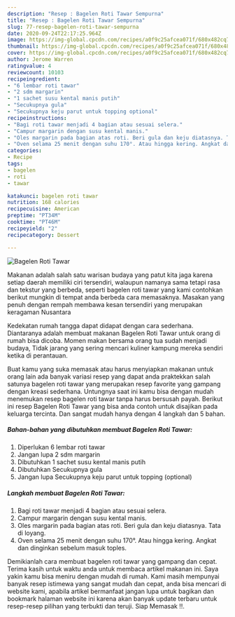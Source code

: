 ```yaml
---
description: "Resep : Bagelen Roti Tawar Sempurna"
title: "Resep : Bagelen Roti Tawar Sempurna"
slug: 77-resep-bagelen-roti-tawar-sempurna
date: 2020-09-24T22:17:25.964Z
image: https://img-global.cpcdn.com/recipes/a0f9c25afcea071f/680x482cq70/bagelen-roti-tawar-foto-resep-utama.jpg
thumbnail: https://img-global.cpcdn.com/recipes/a0f9c25afcea071f/680x482cq70/bagelen-roti-tawar-foto-resep-utama.jpg
cover: https://img-global.cpcdn.com/recipes/a0f9c25afcea071f/680x482cq70/bagelen-roti-tawar-foto-resep-utama.jpg
author: Jerome Warren
ratingvalue: 4
reviewcount: 10103
recipeingredient:
- "6 lembar roti tawar"
- "2 sdm margarin"
- "1 sachet susu kental manis putih"
- "Secukupnya gula"
- "Secukupnya keju parut untuk topping optional"
recipeinstructions:
- "Bagi roti tawar menjadi 4 bagian atau sesuai selera."
- "Campur margarin dengan susu kental manis."
- "Oles margarin pada bagian atas roti. Beri gula dan keju diatasnya. Tata di loyang."
- "Oven selama 25 menit dengan suhu 170°. Atau hingga kering. Angkat dan dinginkan sebelum masuk toples."
categories:
- Recipe
tags:
- bagelen
- roti
- tawar

katakunci: bagelen roti tawar 
nutrition: 168 calories
recipecuisine: American
preptime: "PT34M"
cooktime: "PT46M"
recipeyield: "2"
recipecategory: Dessert

---
```



![Bagelen Roti Tawar](https://img-global.cpcdn.com/recipes/a0f9c25afcea071f/680x482cq70/bagelen-roti-tawar-foto-resep-utama.jpg)

Makanan adalah salah satu warisan budaya yang patut kita jaga karena setiap daerah memiliki ciri tersendiri, walaupun namanya sama tetapi rasa dan tekstur yang berbeda, seperti bagelen roti tawar yang kami contohkan berikut mungkin di tempat anda berbeda cara memasaknya. Masakan yang penuh dengan rempah membawa kesan tersendiri yang merupakan keragaman Nusantara

Kedekatan rumah tangga dapat didapat dengan cara sederhana. Diantaranya adalah membuat makanan Bagelen Roti Tawar untuk orang di rumah bisa dicoba. Momen makan bersama orang tua sudah menjadi budaya, Tidak jarang yang sering mencari kuliner kampung mereka sendiri ketika di perantauan.



Buat kamu yang suka memasak atau harus menyiapkan makanan untuk orang lain ada banyak variasi resep yang dapat anda praktekkan salah satunya bagelen roti tawar yang merupakan resep favorite yang gampang dengan kreasi sederhana. Untungnya saat ini kamu bisa dengan mudah menemukan resep bagelen roti tawar tanpa harus bersusah payah.
Berikut ini resep Bagelen Roti Tawar yang bisa anda contoh untuk disajikan pada keluarga tercinta. Dan sangat mudah hanya dengan 4 langkah dan 5 bahan.


<!--inarticleads1-->

##### Bahan-bahan yang dibutuhkan membuat Bagelen Roti Tawar:

1. Diperlukan 6 lembar roti tawar
1. Jangan lupa 2 sdm margarin
1. Dibutuhkan 1 sachet susu kental manis putih
1. Dibutuhkan Secukupnya gula
1. Jangan lupa Secukupnya keju parut untuk topping (optional)




<!--inarticleads2-->

##### Langkah membuat  Bagelen Roti Tawar:

1. Bagi roti tawar menjadi 4 bagian atau sesuai selera.
1. Campur margarin dengan susu kental manis.
1. Oles margarin pada bagian atas roti. Beri gula dan keju diatasnya. Tata di loyang.
1. Oven selama 25 menit dengan suhu 170°. Atau hingga kering. Angkat dan dinginkan sebelum masuk toples.




Demikianlah cara membuat bagelen roti tawar yang gampang dan cepat. Terima kasih untuk waktu anda untuk membaca artikel makanan ini. Saya yakin kamu bisa meniru dengan mudah di rumah. Kami masih mempunyai banyak resep istimewa yang sangat mudah dan cepat, anda bisa mencari di website kami, apabila artikel bermanfaat jangan lupa untuk bagikan dan bookmark halaman website ini karena akan banyak update terbaru untuk resep-resep pilihan yang terbukti dan teruji. Siap Memasak !!. 
